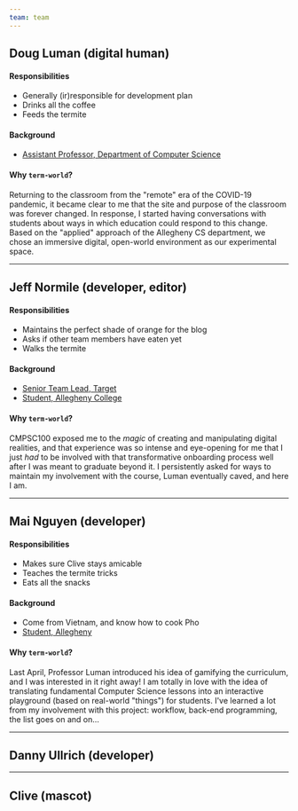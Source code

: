 ```yaml
---
team: team
---
```


<!--
  TO-DO: include a basic bio for each team member. No more than three sentences:

  * Description of their "role" in the team (perhaps semi-serious/novelty)
  * *Very* basic education/professional background where applicable--captured in one sentence
  * Their answer to the question, "Why TermWorld?"

  Also, *maybe* consider adding a photo / alternatively, pixel-art portraits of each team member
-->

## Doug Luman (digital human)

#### Responsibilities

* Generally (ir)responsible for development plan
* Drinks all the coffee
* Feeds the termite

#### Background

* [Assistant Professor, Department of Computer Science](https://cs.allegheny.edu/sites/dluman)

#### Why `term-world`?

Returning to the classroom from the "remote" era of the COVID-19 pandemic, it became clear to me that the site and purpose of the classroom was forever changed. In response,
I started having conversations with students about ways in which education could respond to this change. Based on the "applied" approach of the Allegheny CS department, we chose
an immersive digital, open-world environment as our experimental space.

---

## Jeff Normile (developer, editor)

#### Responsibilities

* Maintains the perfect shade of orange for the blog
* Asks if other team members have eaten yet
* Walks the termite

#### Background

* [Senior Team Lead, Target](https://www.target.com/)
* [Student, Allegheny College](https://allegheny.edu/)

#### Why `term-world`?

CMPSC100 exposed me to the *magic* of creating and manipulating digital realities, and that experience was so intense and eye-opening for me that I just *had* to be involved with that transformative onboarding process well after I was meant to graduate beyond it. I persistently asked for ways to maintain my involvement with the course, Luman eventually caved, and here I am.

---

## Mai Nguyen (developer)

#### Responsibilities

* Makes sure Clive stays amicable
* Teaches the termite tricks
* Eats all the snacks

#### Background

* Come from Vietnam, and know how to cook Pho
* [Student, Allegheny](https://github.com/Mai1902)

#### Why `term-world`?

Last April, Professor Luman introduced his idea of gamifying the curriculum, and I was interested in it right away! I am totally in love with the idea of translating fundamental Computer Science lessons into an interactive playground (based on real-world "things") for students. I've learned a lot from my involvement with this project: workflow, back-end programming, the list goes on and on...

---

## Danny Ullrich (developer)

---

## Clive (mascot)

